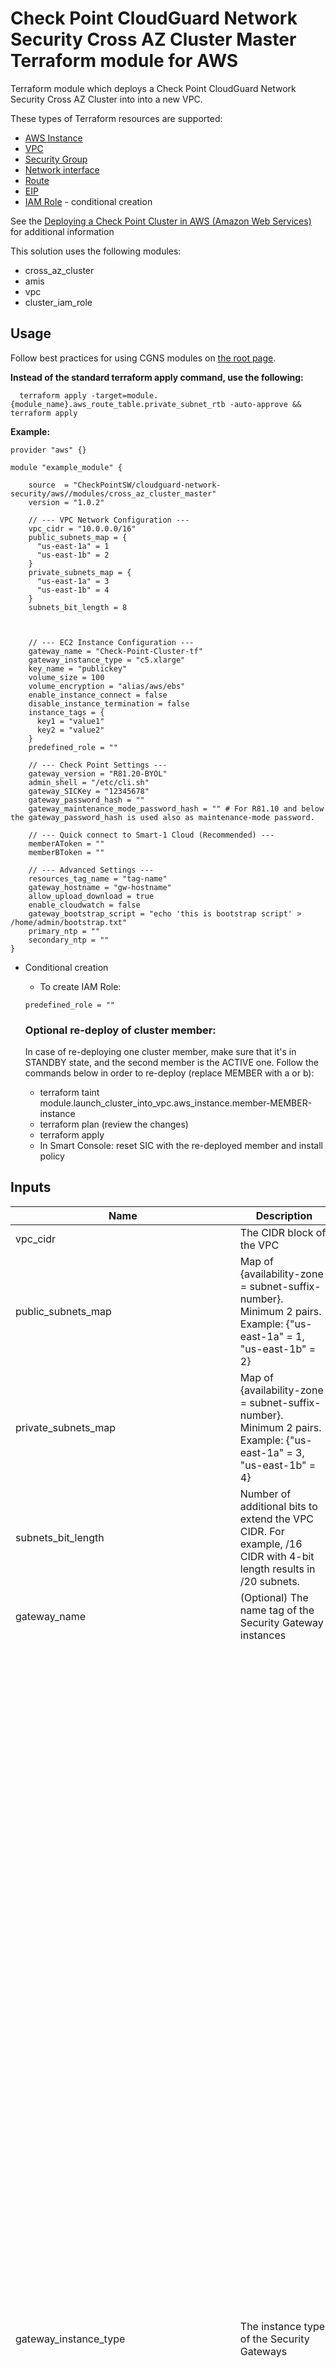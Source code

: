 # Check Point CloudGuard Network Security Cross AZ Cluster Master Terraform module for AWS

Terraform module which deploys a Check Point CloudGuard Network Security Cross AZ Cluster into into a new VPC.

These types of Terraform resources are supported:
* [AWS Instance](https://www.terraform.io/docs/providers/aws/r/instance.html)
* [VPC](https://www.terraform.io/docs/providers/aws/r/vpc.html)
* [Security Group](https://www.terraform.io/docs/providers/aws/r/security_group.html)
* [Network interface](https://www.terraform.io/docs/providers/aws/r/network_interface.html)
* [Route](https://www.terraform.io/docs/providers/aws/r/route.html)
* [EIP](https://www.terraform.io/docs/providers/aws/r/eip.html)
* [IAM Role](https://www.terraform.io/docs/providers/aws/r/iam_role.html) - conditional creation

See the [Deploying a Check Point Cluster in AWS (Amazon Web Services)](https://sc1.checkpoint.com/documents/IaaS/WebAdminGuides/EN/CP_CloudGuard_for_AWS_Cross_AZ_Cluster/Default.htm) for additional information

This solution uses the following modules:
- cross_az_cluster
- amis
- vpc
- cluster_iam_role

## Usage
Follow best practices for using CGNS modules on [the root page](https://registry.terraform.io/modules/checkpointsw/cloudguard-network-security/aws/latest#:~:text=Best%20Practices%20for%20Using%20Our%20Modules).

**Instead of the standard terraform apply command, use the following:**
```
  terraform apply -target=module.{module_name}.aws_route_table.private_subnet_rtb -auto-approve && terraform apply 
  ```

**Example:**
```
provider "aws" {}

module "example_module" {

    source  = "CheckPointSW/cloudguard-network-security/aws//modules/cross_az_cluster_master"
    version = "1.0.2"

    // --- VPC Network Configuration ---
    vpc_cidr = "10.0.0.0/16"
    public_subnets_map = {
      "us-east-1a" = 1
      "us-east-1b" = 2
    }
    private_subnets_map = {
      "us-east-1a" = 3
      "us-east-1b" = 4
    }
    subnets_bit_length = 8


    
    // --- EC2 Instance Configuration ---
    gateway_name = "Check-Point-Cluster-tf"
    gateway_instance_type = "c5.xlarge"
    key_name = "publickey"
    volume_size = 100
    volume_encryption = "alias/aws/ebs"
    enable_instance_connect = false
    disable_instance_termination = false
    instance_tags = {
      key1 = "value1"
      key2 = "value2"
    }
    predefined_role = ""

    // --- Check Point Settings ---
    gateway_version = "R81.20-BYOL"
    admin_shell = "/etc/cli.sh"
    gateway_SICKey = "12345678"
    gateway_password_hash = ""
    gateway_maintenance_mode_password_hash = "" # For R81.10 and below the gateway_password_hash is used also as maintenance-mode password.

    // --- Quick connect to Smart-1 Cloud (Recommended) ---
    memberAToken = ""
    memberBToken = ""
  
    // --- Advanced Settings ---
    resources_tag_name = "tag-name"
    gateway_hostname = "gw-hostname"
    allow_upload_download = true
    enable_cloudwatch = false
    gateway_bootstrap_script = "echo 'this is bootstrap script' > /home/admin/bootstrap.txt"
    primary_ntp = ""
    secondary_ntp = ""
}
  ```

- Conditional creation
  - To create IAM Role:
  ```
  predefined_role = ""
  ```

  ### Optional re-deploy of cluster member:
  In case of re-deploying one cluster member, make sure that it's in STANDBY state, and the second member is the ACTIVE one.
  Follow the commands below in order to re-deploy (replace MEMBER with a or b):
  - terraform taint module.launch_cluster_into_vpc.aws_instance.member-MEMBER-instance
  - terraform plan (review the changes)
  - terraform apply
  - In Smart Console: reset SIC with the re-deployed member and install policy

## Inputs

| Name                                   | Description                                                                                                                                                 | Type         | Allowed Values                                                                                         |
|----------------------------------------|-------------------------------------------------------------------------------------------------------------------------------------------------------------|--------------|-------------------------------------------------------------------------------------------------------|
| vpc_cidr                               | The CIDR block of the VPC                                                                                                                                  | string       |                                                                                                    |
| public_subnets_map                     | Map of {availability-zone = subnet-suffix-number}. Minimum 2 pairs. Example: {"us-east-1a" = 1, "us-east-1b" = 2}                                           | map          |                                                                                                    |
| private_subnets_map                    | Map of {availability-zone = subnet-suffix-number}. Minimum 2 pairs. Example: {"us-east-1a" = 3, "us-east-1b" = 4}                                           | map          |                                                                                                    |
| subnets_bit_length                     | Number of additional bits to extend the VPC CIDR. For example, /16 CIDR with 4-bit length results in /20 subnets.                                           | number       |                                                                                                    |
| gateway_name                           | (Optional) The name tag of the Security Gateway instances                                                                                                  | string       | **Default:** Check-Point-Cluster-tf                                                          |
| gateway_instance_type                  | The instance type of the Security Gateways                                                                                                                 | string       | - c4.large <br/> - c4.xlarge <br/> - c5.large <br/> - c5.xlarge <br/> - c5.2xlarge <br/> - c5.4xlarge <br/> - c5.9xlarge <br/> - c5.12xlarge <br/> - c5.18xlarge <br/> - c5.24xlarge <br/> - c5n.large <br/> - c5n.xlarge <br/> - c5n.2xlarge <br/> - c5n.4xlarge <br/> - c5n.9xlarge <br/>  - c5n.18xlarge <br/>  - c5d.large <br/> - c5d.xlarge <br/> - c5d.2xlarge <br/> - c5d.4xlarge <br/> - c5d.9xlarge <br/> - c5d.12xlarge <br/>  - c5d.18xlarge <br/>  - c5d.24xlarge <br/> - m5.large <br/> - m5.xlarge <br/> - m5.2xlarge <br/> - m5.4xlarge <br/> - m5.8xlarge <br/> - m5.12xlarge <br/> - m5.16xlarge <br/> - m5.24xlarge <br/> - m6i.large <br/> - m6i.xlarge <br/> - m6i.2xlarge <br/> - m6i.4xlarge <br/> - m6i.8xlarge <br/> - m6i.12xlarge <br/> - m6i.16xlarge <br/> - m6i.24xlarge <br/> - m6i.32xlarge <br/> - c6i.large <br/> - c6i.xlarge <br/> - c6i.2xlarge <br/> - c6i.4xlarge <br/> - c6i.8xlarge <br/> - c6i.12xlarge <br/> - c6i.16xlarge <br/> - c6i.24xlarge <br/> - c6i.32xlarge <br/> - c6in.large <br/> - c6in.xlarge <br/> - c6in.2xlarge <br/> - c6in.4xlarge <br/> - c6in.8xlarge <br/> - c6in.12xlarge <br/> - c6in.16xlarge <br/> - c6in.24xlarge <br/> - c6in.32xlarge <br/> - r5.large <br/> - r5.xlarge <br/> - r5.2xlarge <br/> - r5.4xlarge <br/> - r5.8xlarge <br/> - r5.12xlarge <br/> - r5.16xlarge <br/> - r5.24xlarge <br/> - r5a.large <br/> - r5a.xlarge <br/> - r5a.2xlarge <br/> - r5a.4xlarge <br/> - r5a.8xlarge <br/> - r5a.12xlarge <br/> - r5a.16xlarge <br/> - r5a.24xlarge <br/> - r5b.large <br/> - r5b.xlarge <br/> - r5b.2xlarge <br/> - r5b.4xlarge <br/> - r5b.8xlarge <br/> - r5b.12xlarge <br/> - r5b.16xlarge <br/> - r5b.24xlarge <br/> - r5n.large <br/> - r5n.xlarge <br/> - r5n.2xlarge <br/> - r5n.4xlarge <br/> - r5n.8xlarge <br/> - r5n.12xlarge <br/> - r5n.16xlarge <br/> - r5n.24xlarge <br/> - r6i.large <br/> - r6i.xlarge <br/> - r6i.2xlarge <br/> - r6i.4xlarge <br/> - r6i.8xlarge <br/> - r6i.12xlarge <br/> - r6i.16xlarge <br/> - r6i.24xlarge <br/> - r6i.32xlarge <br/> - m6a.large <br/> - m6a.xlarge <br/> - m6a.2xlarge  <br/> - m6a.4xlarge <br/> - m6a.8xlarge <br/> - m6a.12xlarge <br/> - m6a.16xlarge <br/> - m6a.24xlarge <br/> - m6a.32xlarge <br/> - m6a.48xlarge <br/>**Default:** c5.xlarge                                    |
| key_name                               | The EC2 Key Pair name to allow SSH access to the instance                                                                                                  | string       |                                                                                                    |
| volume_size                            | Root volume size (GB) - minimum 100                                                                                                                       | number       | **Default:** 100                                                                             |
| volume_type                            | General Purpose SSD Volume Type                                                                                                                           | string       | - gp3<br>- gp2<br>**Default:** gp3                                                                  |
| volume_encryption                      | KMS or CMK key identifier. Use key ID, alias, or ARN. Prefix key alias with 'alias/' (e.g., alias/aws/ebs).                                                | string       | **Default:** alias/aws/ebs                                                                   |
| enable_instance_connect                | Enable AWS Instance Connect. [More info](https://aws.amazon.com/about-aws/whats-new/2019/06/introducing-amazon-ec2-instance-connect/)                       | bool         | true/false<br>**Default:** false                                                                    |
| disable_instance_termination           | Prevents accidental termination. Note: Enabling this will prevent proper `terraform destroy`.                                                              | bool         | true/false<br>**Default:** false                                                                    |
| metadata_imdsv2_required               | Set true to deploy the instance with metadata v2 token required                                                                                          | bool         | true/false<br>**Default:** true                                                                     |
| instance_tags                          | (Optional) A map of tags as key-value pairs. Applied to Gateway EC2 Instances                                                                              | map(string)  |                                                                                                    |
| predefined_role                        | (Optional) A predefined IAM role to attach to the cluster profile                                                                                          | string       |                                                                                                    |
| gateway_version                        | Gateway version and license                                                                                                                                | string       | - R81.20-BYOL<br>- R82-BYOL<br>**Default:** R81.20-BYOL                                              |
| admin_shell                            | Set the admin shell to enable advanced command line configuration                                                                                          | string       | - /etc/cli.sh<br>- /bin/bash<br>- /bin/csh<br>**Default:** /etc/cli.sh                               |
| gateway_SICKey                         | The Secure Internal Communication key for trusted connection between Check Point components. Minimum 8 alphanumeric characters.                           | string       |                                                                        |
| gateway_password_hash                  | (Optional) Admin user's password hash.                                                                                                                    | string       |                                                                                                    |
| memberAToken                           | (Recommended) Token for quick connection to Smart-1 Cloud. Follow instructions in SK180501.                                                               | string       |                                                                                                    |
| memberBToken                           | (Recommended) Token for quick connection to Smart-1 Cloud. Follow instructions in SK180501.                                                               | string       |                                                                                                    |
| resources_tag_name                     | (Optional) Name tag prefix of the resources                                                                                                               | string       |                                                                                                    |
| gateway_hostname                       | (Optional) Host name will be appended with member-a/b. Must not contain reserved words. Refer to SK40179.                                                 | string       |                                                                                                    |
| allow_upload_download                  | Automatically download Blade Contracts and other important data.                                                                                          | bool         | true/false<br>**Default:** true                                                                     |
| enable_cloudwatch                      | Report Check Point specific CloudWatch metrics                                                                                                            | bool         | true/false<br>**Default:** false                                                                    |
| gateway_bootstrap_script               | (Optional) Semicolon (;) separated commands to run on the initial boot                                                                                    | string       |                                                                                                    |
| primary_ntp                            | (Optional) IPv4 address of the primary Network Time Protocol server                                                                                       | string       | **Default:** 169.254.169.123                                                                |
| secondary_ntp                          | (Optional) IPv4 address of the secondary Network Time Protocol server                                                                                     | string       | **Default:** 0.pool.ntp.org                                                                 |
| gateway_maintenance_mode_password_hash | (Optional) Password hash for maintenance mode. Follow Check Point's recommendations.                                                                      | string       |                                                                                                    |
 security_rules | List of security rules for ingress and egress.                                                         | list(object({<br/>    direction   = string    <br/>from_port   = any    <br/>to_port     = any <br/>protocol    = any <br/>cidr_blocks = list(any)<br/>}))         | **Default:** []|



## Outputs
To display the outputs defined by the module, create an `outputs.tf` file with the following structure:
```
output "instance_public_ip" {
  value = module.{module_name}.instance_public_ip
}
```
| Name               | Description                                                  |
|--------------------|--------------------------------------------------------------|
| ami_id             | The ami id of the deployed Security Cross AZ Cluster members |
| cluster_public_ip  | The public address of the cluster                            |
| member_a_public_ip | The public address of member A                               |
| member_b_public_ip | The public address of member B                               |
| member_a_ssh       | SSH command to member A                                      |
| member_b_ssh       | SSH command to member B                                      |
| member_a_url       | URL to the member A portal                                   |
| member_b_url       | URL to the member B portal                                   |
